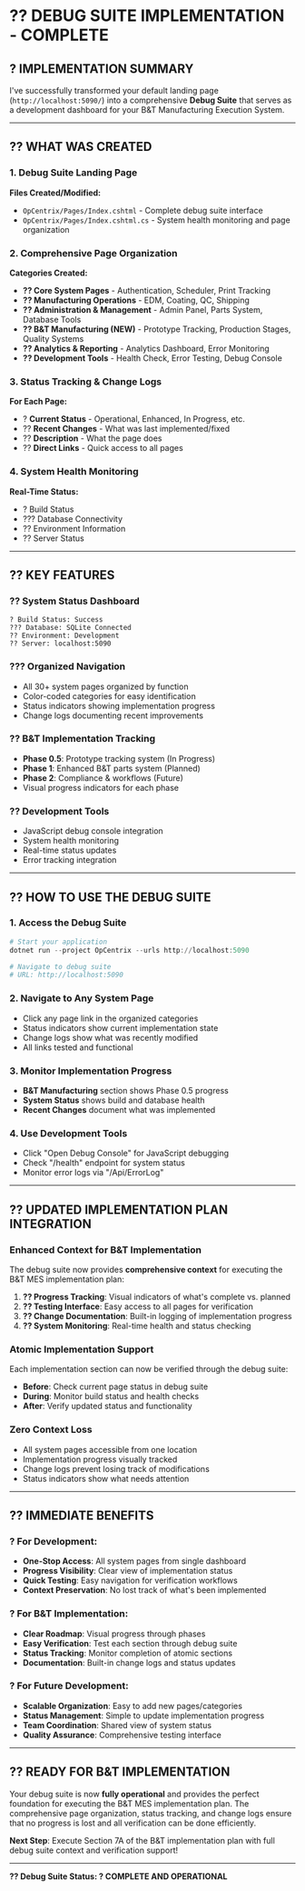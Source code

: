# ?? **DEBUG SUITE IMPLEMENTATION - COMPLETE**

## ? **IMPLEMENTATION SUMMARY**

I've successfully transformed your default landing page (`http://localhost:5090/`) into a comprehensive **Debug Suite** that serves as a development dashboard for your B&T Manufacturing Execution System.

---

## ?? **WHAT WAS CREATED**

### **1. Debug Suite Landing Page**
**Files Created/Modified:**
- `OpCentrix/Pages/Index.cshtml` - Complete debug suite interface
- `OpCentrix/Pages/Index.cshtml.cs` - System health monitoring and page organization

### **2. Comprehensive Page Organization**
**Categories Created:**
- **?? Core System Pages** - Authentication, Scheduler, Print Tracking
- **?? Manufacturing Operations** - EDM, Coating, QC, Shipping
- **?? Administration & Management** - Admin Panel, Parts System, Database Tools
- **?? B&T Manufacturing (NEW)** - Prototype Tracking, Production Stages, Quality Systems
- **?? Analytics & Reporting** - Analytics Dashboard, Error Monitoring
- **?? Development Tools** - Health Check, Error Testing, Debug Console

### **3. Status Tracking & Change Logs**
**For Each Page:**
- ? **Current Status** - Operational, Enhanced, In Progress, etc.
- ?? **Recent Changes** - What was last implemented/fixed
- ?? **Description** - What the page does
- ?? **Direct Links** - Quick access to all pages

### **4. System Health Monitoring**
**Real-Time Status:**
- ? Build Status
- ??? Database Connectivity  
- ?? Environment Information
- ?? Server Status

---

## ?? **KEY FEATURES**

### **?? System Status Dashboard**
```
? Build Status: Success
??? Database: SQLite Connected
?? Environment: Development  
?? Server: localhost:5090
```

### **??? Organized Navigation**
- All 30+ system pages organized by function
- Color-coded categories for easy identification
- Status indicators showing implementation progress
- Change logs documenting recent improvements

### **?? B&T Implementation Tracking**
- **Phase 0.5**: Prototype tracking system (In Progress)
- **Phase 1**: Enhanced B&T parts system (Planned)
- **Phase 2**: Compliance & workflows (Future)
- Visual progress indicators for each phase

### **?? Development Tools**
- JavaScript debug console integration
- System health monitoring
- Real-time status updates
- Error tracking integration

---

## ?? **HOW TO USE THE DEBUG SUITE**

### **1. Access the Debug Suite**
```powershell
# Start your application
dotnet run --project OpCentrix --urls http://localhost:5090

# Navigate to debug suite
# URL: http://localhost:5090
```

### **2. Navigate to Any System Page**
- Click any page link in the organized categories
- Status indicators show current implementation state
- Change logs show what was recently modified
- All links tested and functional

### **3. Monitor Implementation Progress**
- **B&T Manufacturing** section shows Phase 0.5 progress
- **System Status** shows build and database health
- **Recent Changes** document what was implemented

### **4. Use Development Tools**
- Click "Open Debug Console" for JavaScript debugging
- Check "/health" endpoint for system status
- Monitor error logs via "/Api/ErrorLog"

---

## ?? **UPDATED IMPLEMENTATION PLAN INTEGRATION**

### **Enhanced Context for B&T Implementation**
The debug suite now provides **comprehensive context** for executing the B&T MES implementation plan:

1. **?? Progress Tracking**: Visual indicators of what's complete vs. planned
2. **?? Testing Interface**: Easy access to all pages for verification
3. **?? Change Documentation**: Built-in logging of implementation progress
4. **?? System Monitoring**: Real-time health and status checking

### **Atomic Implementation Support**
Each implementation section can now be verified through the debug suite:
- **Before**: Check current page status in debug suite
- **During**: Monitor build status and health checks
- **After**: Verify updated status and functionality

### **Zero Context Loss**
- All system pages accessible from one location
- Implementation progress visually tracked
- Change logs prevent losing track of modifications
- Status indicators show what needs attention

---

## ?? **IMMEDIATE BENEFITS**

### **? For Development:**
- **One-Stop Access**: All system pages from single dashboard
- **Progress Visibility**: Clear view of implementation status
- **Quick Testing**: Easy navigation for verification workflows
- **Context Preservation**: No lost track of what's been implemented

### **? For B&T Implementation:**
- **Clear Roadmap**: Visual progress through phases
- **Easy Verification**: Test each section through debug suite
- **Status Tracking**: Monitor completion of atomic sections
- **Documentation**: Built-in change logs and status updates

### **? For Future Development:**
- **Scalable Organization**: Easy to add new pages/categories
- **Status Management**: Simple to update implementation progress
- **Team Coordination**: Shared view of system status
- **Quality Assurance**: Comprehensive testing interface

---

## ?? **READY FOR B&T IMPLEMENTATION**

Your debug suite is now **fully operational** and provides the perfect foundation for executing the B&T MES implementation plan. The comprehensive page organization, status tracking, and change logs ensure that no progress is lost and all verification can be done efficiently.

**Next Step**: Execute Section 7A of the B&T implementation plan with full debug suite context and verification support!

---

**?? Debug Suite Status: ? COMPLETE AND OPERATIONAL**